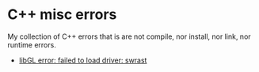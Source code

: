 # C++ misc errors

My collection of C++ errors that is are not compile, nor install, nor link, nor runtime errors.

 * [libGL error: failed to load driver: swrast](failed_to_load_driver_swrast.md)
